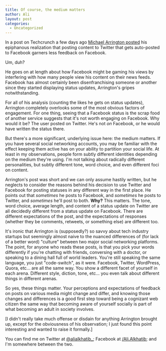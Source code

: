 ```yaml
---
title: Of course, the medium matters
author: Ali
layout: post
categories:
  - Uncategorized
---
```

In a post on Techcrunch a few days ago [Michael Arrington posted](http://techcrunch.com/2013/03/03/if-youre-worried-about-likes-avoid-posting-to-facebook-from-twitter/) his epiphanous realization that posting content to Twitter that gets auto-posted to Facebook garners less feedback on Facebook.

Um, duh?

He goes on at length about how Facebook might be gaming his views by interfering with how many people view his content on their news feeds. Facebook has almost certainly been disenfranchising someone or another since they started displaying status updates, Arrington's gripes notwithstanding.

For all of his analysis (counting the likes he gets on status updates), Arrington completely overlooks some of the most obvious factors of engagement. For one thing, seeing that a Facebook status is the scrap food of another service suggests that it's not worth engaging on Facebook. Why would it be? The user posted on Twitter. He's not *on* Facebook, or he would have written the status there.

But there's a more significant, underlying issue here: the medium matters. If you have several social networking accounts, you may be familiar with the effect keeping them active has on your ability to partition your social life. At least in my observations, people form subtly different identities depending on the medium they're using. I'm not talking about radically different personalities, but subtly different tone, word choice, and even different foci on content.

Arrington's post was short and we can only assume hastily written, but he neglects to consider the reasons behind his decision to use Twitter and Facebook for posting statuses in any different way in the first place. He points out that *sometimes* he posts to Facebook, and *sometimes* he posts to Twitter, and *sometimes* he'll post to both. **Why?** This matters. The tone, word choice, average length, and content of a status update on Twitter are all decidedly different from a status update on Facebook. There are different expectations of the post, and the expectations of responses (whether they be comments, retweets, or something else) are different too.

It's ironic that Arrington is (supposedly?) so savvy about tech industry startups but seemingly almost naive to the nuanced differences of (for lack of a better word) "culture" between two major social networking platforms. The point, for anyone who reads these posts, is that you pick your words differently if you're chatting with friends, conversing with a doctor, or speaking to a dining hall full of world leaders. You're still speaking the same language, you just "code-switch", as it were. Facebook, Twitter, WordPress, Quora, etc... are all the same way. You show a different facet of yourself in each arena. Different style, diction, tone, etc... you even talk about different things in different arenas.

So yes, these things matter. Your perceptions and expectations of feedback on posts on various media might change and differ, and knowing those changes and differences is a good first step toward being a cognizant web citizen the same way that becoming aware of yourself socially is part of what becoming an adult in society involves.

[I didn't really take much offense or disdain for anything Arrington brought up, except for the obviousness of his observation; I just found this point interesting and wanted to raise it formally.]

You can find me on Twitter at [@alialkhatib_](https://twitter.com/alialkhatib_); Facebook at [/Ali.Alkhatib](https://www.facebook.com/Ali.Alkhatib); and I'm somewhere between the two.